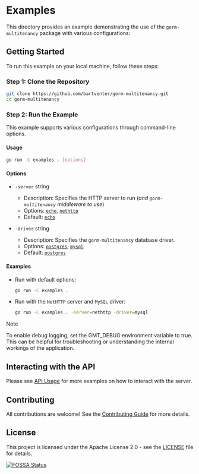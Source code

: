# Examples

This directory provides an example demonstrating the use of the `gorm-multitenancy` package with various configurations:

## Getting Started

To run this example on your local machine, follow these steps:

### Step 1: Clone the Repository

```bash
git clone https://github.com/bartventer/gorm-multitenancy.git
cd gorm-multitenancy
```

### Step 2: Run the Example

This example supports various configurations through command-line options.

#### Usage

```bash
go run -C examples . [options]
```

#### Options

-   `-server` string

    -   Description: Specifies the HTTP server to run (_and `gorm-multitenancy` middleware to use_)
    -   Options: [`echo`](../middleware/echo/README.md), [`nethttp`](../middleware/nethttp/README.md)
    -   Default: [`echo`](../middleware/echo/README.md)

-   `-driver` string
    -   Description: Specifies the `gorm-multitenancy` database driver.
    -   Options: [`postgres`](../postgres/README.md), [`mysql`](../mysql/README.md)
    -   Default: [`postgres`](../postgres/README.md)

#### Examples

-   Run with default options:

    ```bash
    go run -C examples .
    ```

-   Run with the `NetHTTP` server and `MySQL` driver:

    ```bash
    go run -C examples . -server=nethttp -driver=mysql
    ```

> [!NOTE]
> To enable debug logging, set the GMT_DEBUG environment variable to true. This can be helpful for troubleshooting or understanding the internal workings of the application.

## Interacting with the API

Please see [API Usage](USAGE.md) for more examples on how to interact with the server.

## Contributing

All contributions are welcome! See the [Contributing Guide](../CONTRIBUTING.md) for more details.

## License

This project is licensed under the Apache License 2.0 - see the [LICENSE](../LICENSE) file for details.

[![FOSSA Status](https://app.fossa.com/api/projects/git%2Bgithub.com%2Fbartventer%2Fgorm-multitenancy.svg?type=large&issueType=license)](https://app.fossa.com/projects/git%2Bgithub.com%2Fbartventer%2Fgorm-multitenancy?ref=badge_large&issueType=license)
